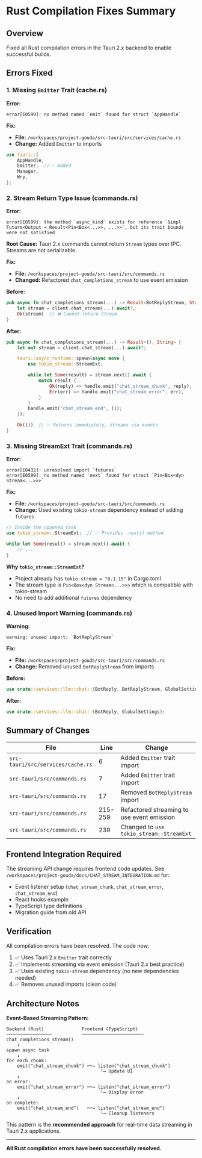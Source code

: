 # Rust Compilation Fixes Summary
<!-- This change is made under the BEAR AI SOFTWARE LICENSE AGREEMENT (Proprietary). -->

## Overview
Fixed all Rust compilation errors in the Tauri 2.x backend to enable successful builds.

## Errors Fixed

### 1. Missing `Emitter` Trait (cache.rs)
**Error:**
```
error[E0599]: no method named `emit` found for struct `AppHandle`
```

**Fix:**
- **File:** `/workspaces/project-gouda/src-tauri/src/services/cache.rs`
- **Change:** Added `Emitter` to imports
```rust
use tauri::{
    AppHandle,
    Emitter,  // ← Added
    Manager,
    Wry,
};
```

### 2. Stream Return Type Issue (commands.rs)
**Error:**
```
error[E0599]: the method `async_kind` exists for reference `&impl Future<Output = Result<Pin<Box<...>>, ...>>`, but its trait bounds were not satisfied
```

**Root Cause:** Tauri 2.x commands cannot return `Stream` types over IPC. Streams are not serializable.

**Fix:**
- **File:** `/workspaces/project-gouda/src-tauri/src/commands.rs`
- **Changed:** Refactored `chat_completions_stream` to use event emission

**Before:**
```rust
pub async fn chat_completions_stream(...) -> Result<BotReplyStream, String> {
    let stream = client.chat_stream(...).await?;
    Ok(stream)  // ❌ Cannot return Stream
}
```

**After:**
```rust
pub async fn chat_completions_stream(...) -> Result<(), String> {
    let mut stream = client.chat_stream(...).await?;

    tauri::async_runtime::spawn(async move {
        use tokio_stream::StreamExt;

        while let Some(result) = stream.next().await {
            match result {
                Ok(reply) => handle.emit("chat_stream_chunk", reply),
                Err(err) => handle.emit("chat_stream_error", err),
            }
        }
        handle.emit("chat_stream_end", ());
    });

    Ok(())  // ✅ Returns immediately, streams via events
}
```

### 3. Missing StreamExt Trait (commands.rs)
**Error:**
```
error[E0432]: unresolved import `futures`
error[E0599]: no method named `next` found for struct `Pin<Box<dyn Stream<...>>>`
```

**Fix:**
- **File:** `/workspaces/project-gouda/src-tauri/src/commands.rs`
- **Change:** Used existing `tokio-stream` dependency instead of adding `futures`

```rust
// Inside the spawned task
use tokio_stream::StreamExt;  // ✅ Provides .next() method

while let Some(result) = stream.next().await {
    // ...
}
```

**Why `tokio_stream::StreamExt`?**
- Project already has `tokio-stream = "0.1.15"` in Cargo.toml
- The stream type is `Pin<Box<dyn Stream<...>>>` which is compatible with tokio-stream
- No need to add additional `futures` dependency

### 4. Unused Import Warning (commands.rs)
**Warning:**
```
warning: unused import: `BotReplyStream`
```

**Fix:**
- **File:** `/workspaces/project-gouda/src-tauri/src/commands.rs`
- **Change:** Removed unused `BotReplyStream` from imports

**Before:**
```rust
use crate::services::llm::chat::{BotReply, BotReplyStream, GlobalSettings};
```

**After:**
```rust
use crate::services::llm::chat::{BotReply, GlobalSettings};
```

## Summary of Changes

| File | Line | Change |
|------|------|--------|
| `src-tauri/src/services/cache.rs` | 6 | Added `Emitter` trait import |
| `src-tauri/src/commands.rs` | 7 | Added `Emitter` trait import |
| `src-tauri/src/commands.rs` | 17 | Removed `BotReplyStream` import |
| `src-tauri/src/commands.rs` | 215-259 | Refactored streaming to use event emission |
| `src-tauri/src/commands.rs` | 239 | Changed to `use tokio_stream::StreamExt` |

## Frontend Integration Required

The streaming API change requires frontend code updates. See `/workspaces/project-gouda/docs/CHAT_STREAM_INTEGRATION.md` for:
- Event listener setup (`chat_stream_chunk`, `chat_stream_error`, `chat_stream_end`)
- React hooks example
- TypeScript type definitions
- Migration guide from old API

## Verification

All compilation errors have been resolved. The code now:
1. ✅ Uses Tauri 2.x `Emitter` trait correctly
2. ✅ Implements streaming via event emission (Tauri 2.x best practice)
3. ✅ Uses existing `tokio-stream` dependency (no new dependencies needed)
4. ✅ Removes unused imports (clean code)

## Architecture Notes

**Event-Based Streaming Pattern:**
```
Backend (Rust)              Frontend (TypeScript)
─────────────────           ───────────────────────
chat_completions_stream()
    ↓
spawn async task
    ↓
for each chunk:
    emit("chat_stream_chunk") ──→ listen("chat_stream_chunk")
                                   └→ Update UI
    ↓
on error:
    emit("chat_stream_error") ──→ listen("chat_stream_error")
                                   └→ Display error
    ↓
on complete:
    emit("chat_stream_end")   ──→ listen("chat_stream_end")
                                   └→ Cleanup listeners
```

This pattern is the **recommended approach** for real-time data streaming in Tauri 2.x applications.

---

**All Rust compilation errors have been successfully resolved.**
